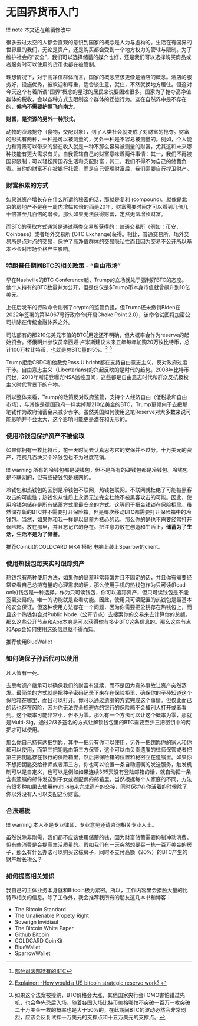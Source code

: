 # 无国界货币入门

!!! note
    本文还在编辑修改中

很多去过太空的人都会直观的意识到国家的概念是人为与虚构的。生活在有国界的世界里的我们，无论是资产，还是购买都会受到一个地方权力的管辖与限制。为了维护社会的“安全”，我们可以选择储蓄的媒介也好，还是我们可以选择购买商品或者服务时可以使用的货币也都在被管制。

理想情况下，对于高净值群体而言，国家的概念应该更像是酒店的概念。酒店的服务好，设施优秀，被欢迎和尊重，适合谈生意，就住，不然就换地方居住。但这对今天这个有着所谓“国界”概念的星球的居民来说要困难很多。国家为了抢夺高净值群体的税收，会以各种方式去限制这个群体的迁徙行为。这在自然界中是不存在的，**候鸟不需要护照飞向南方**。

**财富，是资源的另外一种形式。**

动物的资源抢夺（食物，交配对象），到了人类社会就变成了对财富的抢夺。财富的形式有两种，一种是可以被测量的，另外一种是不容易被测量的。例如，个人能力和背景可以带来的潜在收入就是一种不那么容易被测量的财富，尤其这和未来哪种技能有更大需求有关。自我管辖自己的财富意味着两件事情：其一，我们不再被国界限制；可以轻松跨国界生活和支配财富；其二，我们不得不为自己的储蓄负责。当你的财富不在被银行托管，而是自己管理财富后，我们需要自行捍卫财产。


### 财富积累的方式

如果说资产增长存在什么所谓的秘密的话，那就是复利 (compound)。就像是北京的房地产不是在一周内增幅10倍的而是20年，财富需要时间才可以看到几倍几十倍甚至几百倍的增长。那么如果无法获得财富，定然无法增长财富。

而BTC的获取方式通常是通过两类交易所获得的：普通交易所（例如：币安，Coinbase）或者场外交易所 (OTC Exchange)获得。相比，普通交易所，场外交易所是点对点的交易，保护了高净值群体的交易隐私性而且因为交易不公开所以基本不会对市场价格产生影响。


### 特朗普任期间BTC的相关政策 - “自由市场”

早在Nashville的BTC Conference起，Trump的立场就处于强利好BTC的态度。他个人持有的BTC数量并为公开，但是仅仅是$Trump币本身市值就曾飙升到10亿美元。

上任后发布的行政命令削弱了crypto的监管负担，但Trump还未撤销Biden在2022年签署的第14067号行政命令(开启Choke Point 2.0），该命令试图将加密公司排除在传统金融体系之外。

司法部有的那210亿美元市值的BTC[^1]用途还不明确，但大概率会作为reserve的起始资金。怀俄明州参议员辛西娅·卢米斯建议未来五年每年加购20万枚比特币，总计100万枚比特币，也就是总BTC量的5%。[^2] [^3]


[^1]: [部分司法部持有的BTC](https://www.blockchain.com/explorer/addresses/btc/bc1qazcm763858nkj2dj986etajv6wquslv8uxwczt)

[^2]: [Explainer: -How would a US bitcoin strategic reserve work?
](https://www.reuters.com/technology/how-would-us-bitcoin-strategic-reserve-work-2025-01-24/?utm_source=chatgpt.com)

[^3]: 如果这个法案被接纳，BTC价格会大涨，其他国家央行会FOMO害怕错过先机，也会争先恐后入场，随着各国入场比特币价格哪怕不突破一百万一枚突破二十万美金一枚的概率也是大于50%的。在此期间BTC的波动必然会非常剧烈，应该会反复试探十万美元的支撑点和十五万美元的支撑点。


Trump拒绝CBDC和他赦免Ross Ulbricht都在支持自由意志主义，反对政府过度干涉。自由意志主义（Libertarians)的兴起反映的是时代的趋势。2008年比特币问世，2013年斯诺登曝光NSA监控丑闻，这些都是自由意志时代和群众反抗极权主义时代背景下的产物。

所以整体来看，Trump的政策反对政府监管，支持个人经济自由（低税收和自由市场），与其像是德国政府一样卖掉那210亿美金的BTC，Trump更倾向于去把那笔钱作为政府储蓄金来减少赤字。虽然美国如何使用这笔Reserve对大多数来说可能影响并不会太大，这个影响可能更是潜在和无形的。

### 使用冷钱包保护资产不被偷取

如果你拥有一枚比特币，花一天时间去认真思考它的安保并不过分。十万美元的资产，花费几百块买个冷钱包也不为过度花销。

!!! warning
    所有的冷钱包都是硬钱包，但不是所有的硬钱包都是冷钱包。冷钱包是不联网的，但有些硬钱包是联网的。

冷钱包和热钱包的区别是冷钱包不联网，热钱包联网。不联网就杜绝了可能被黑客攻击的可能性；热钱包从性质上永远无法完全杜绝不被黑客攻击的可能。因此，使用冷钱包储存是所有储蓄方式里最安全的方式。这等同于把金钱锁在保险柜里。虽然储存新的BTC并不需要打开保险箱，但是每次移动BTC都需要打开保险箱中的冷钱包。当然，如果你和我一样是以储蓄为核心的话，那么你的确也不需要经常打开保险箱。放在那里，并且忘记它的存在。把注意力放在创造和生活上，**储蓄为了生活，生活不是为了储蓄**。

推荐Coinkit的COLDCARD MK4 搭配 电脑上装上Sparrow的client。


### 使用热钱包每天实时跟踪资产

热钱包有两种使用方法，如果你的储蓄非常频繁并且不固定的话，并且你有需要经常查看自己总持有量的心理需求的话，那么使用手机的热钱包作为只可读(Read-only)钱包是一种选择。作为只可读钱包，你可以追踪资产，但只可读钱包是不能签署交易的。唯一的功能就是查看功能。因此，使用只可读配置的热钱包是最基本的安全保证。但这种使用方法存在一个问题，因为你需要把公钥存在热钱包上，而且这个热钱包会对Public Node（公开节点）去搜索你的交易来去计算你的总额。那么这些公开节点和App本身是可以获得你有多少BTC这条信息的。那么这些节点和App会如何使用这条信息就不得而知。

推荐使用BlueWallet


### 如何确保子孙后代可以使用

凡人皆有一死。

去思考遗产继承可以确保我们的财富有延续，而不是因为意外事故让资产突然蒸发。最简单的方式就是把种子密码记录下来存在保险柜里，确保你的子孙知道这个保险箱在哪里，而且可以打开。你可以通过遗嘱的方式完成这个事情。但仅此而已的话也存在风险，因为你无法完全规避你的银行的保险箱不会被别人打开或者看到。这个概率可能非常小，但不为零。那么有一个方法可以让这个概率为零，那就是Multi-Sig，通过2/3多签名的方式让解锁钱包里的BTC需要至少三把密钥中的两把才可以使用。

那么你自己持有两把钥匙，其中一把只有你可以使用，另外一把钥匙你的家人和你都可以使用，而第三把钥匙由第三方保管，这个可以由负责遗嘱的律师保管或者把第三把钥匙存在银行的保险箱里，然后把保险箱的位置和秘密立在遗嘱里。如果你不想把钥匙交给律师或者第三方，你也可以设置一条自动遗嘱的发送服务，触发机制可以是自定义，也可以是例如如果连续365天没有登陆邮箱的话，就自动把一条含有遗嘱的邮件发送到子女或者配偶的邮箱里。当然根据每个人家庭的不同，方法有很多种如果去使用multi-sig来完成遗产的交接，同时保护在你活着的时候除了你以外没有人可以支配这份财富。


### 合法避税

!!! warning
    本人不是专业律师，专业意见还请咨询相关专业人士。

虽然说除非刚需，我们都不应该使用储蓄的钱，因为财富储蓄需要抑制冲动消费。但有些消费是会提高生活质量的。假如我们有一天突然想要买一栋一百万美金的房子，那么有什么办法可以购买这栋房子，同时不支付高额（20%）的BTC产生的财产增长税么？

### 如何提高相关知识

我自己的主体业务本身就和Bitcoin极为紧密。所以，工作内容里会接触大量的比特币相关的信息。除了工作外，我会推荐我所有的朋友这几本书和博客：

- The Bitcoin Standard
- The Unalienable Propety Right
- Soverign Invidiaul
- The Bitcoin White Paper
- Github Bitcoin
- COLDCARD CoinKit
- BlueWallet
- SparrowWallet
